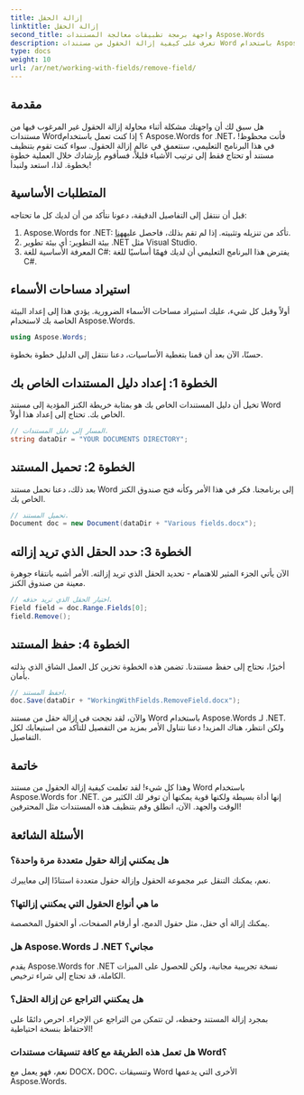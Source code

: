 ```yaml
---
title: إزالة الحقل
linktitle: إزالة الحقل
second_title: واجهة برمجة تطبيقات معالجة المستندات Aspose.Words
description: تعرف على كيفية إزالة الحقول من مستندات Word باستخدام Aspose.Words for .NET في هذا الدليل المفصل خطوة بخطوة. مثالي للمطورين وإدارة المستندات.
type: docs
weight: 10
url: /ar/net/working-with-fields/remove-field/
---
```

## مقدمة

هل سبق لك أن واجهتك مشكلة أثناء محاولة إزالة الحقول غير المرغوب فيها من مستندات Word؟ إذا كنت تعمل باستخدام Aspose.Words for .NET، فأنت محظوظ! في هذا البرنامج التعليمي، سنتعمق في عالم إزالة الحقول. سواء كنت تقوم بتنظيف مستند أو تحتاج فقط إلى ترتيب الأشياء قليلاً، فسأقوم بإرشادك خلال العملية خطوة بخطوة. لذا، استعد ولنبدأ!

## المتطلبات الأساسية

قبل أن ننتقل إلى التفاصيل الدقيقة، دعونا نتأكد من أن لديك كل ما تحتاجه:

1.  Aspose.Words for .NET: تأكد من تنزيله وتثبيته. إذا لم تقم بذلك، فاحصل عليه[هنا](https://releases.aspose.com/words/net/).
2. بيئة التطوير: أي بيئة تطوير .NET مثل Visual Studio.
3. المعرفة الأساسية للغة C#: يفترض هذا البرنامج التعليمي أن لديك فهمًا أساسيًا للغة C#.

## استيراد مساحات الأسماء

أولاً وقبل كل شيء، عليك استيراد مساحات الأسماء الضرورية. يؤدي هذا إلى إعداد البيئة الخاصة بك لاستخدام Aspose.Words.

```csharp
using Aspose.Words;
```

حسنًا، الآن بعد أن قمنا بتغطية الأساسيات، دعنا ننتقل إلى الدليل خطوة بخطوة.

## الخطوة 1: إعداد دليل المستندات الخاص بك

تخيل أن دليل المستندات الخاص بك هو بمثابة خريطة الكنز المؤدية إلى مستند Word الخاص بك. تحتاج إلى إعداد هذا أولاً.

```csharp
// المسار إلى دليل المستندات.
string dataDir = "YOUR DOCUMENTS DIRECTORY";
```

## الخطوة 2: تحميل المستند

بعد ذلك، دعنا نحمل مستند Word إلى برنامجنا. فكر في هذا الأمر وكأنه فتح صندوق الكنز الخاص بك.

```csharp
// تحميل المستند.
Document doc = new Document(dataDir + "Various fields.docx");
```

## الخطوة 3: حدد الحقل الذي تريد إزالته

الآن يأتي الجزء المثير للاهتمام - تحديد الحقل الذي تريد إزالته. الأمر أشبه بانتقاء جوهرة معينة من صندوق الكنز.

```csharp
// اختيار الحقل الذي تريد حذفه.
Field field = doc.Range.Fields[0];
field.Remove();
```

## الخطوة 4: حفظ المستند

أخيرًا، نحتاج إلى حفظ مستندنا. تضمن هذه الخطوة تخزين كل العمل الشاق الذي بذلته بأمان.

```csharp
// احفظ المستند.
doc.Save(dataDir + "WorkingWithFields.RemoveField.docx");
```

والآن، لقد نجحت في إزالة حقل من مستند Word باستخدام Aspose.Words لـ .NET. ولكن انتظر، هناك المزيد! دعنا نتناول الأمر بمزيد من التفصيل للتأكد من استيعابك لكل التفاصيل.

## خاتمة

وهذا كل شيء! لقد تعلمت كيفية إزالة الحقول من مستند Word باستخدام Aspose.Words for .NET. إنها أداة بسيطة ولكنها قوية يمكنها أن توفر لك الكثير من الوقت والجهد. الآن، انطلق وقم بتنظيف هذه المستندات مثل المحترفين!

## الأسئلة الشائعة

### هل يمكنني إزالة حقول متعددة مرة واحدة؟
نعم، يمكنك التنقل عبر مجموعة الحقول وإزالة حقول متعددة استنادًا إلى معاييرك.

### ما هي أنواع الحقول التي يمكنني إزالتها؟
يمكنك إزالة أي حقل، مثل حقول الدمج، أو أرقام الصفحات، أو الحقول المخصصة.

### هل Aspose.Words لـ .NET مجاني؟
يقدم Aspose.Words for .NET نسخة تجريبية مجانية، ولكن للحصول على الميزات الكاملة، قد تحتاج إلى شراء ترخيص.

### هل يمكنني التراجع عن إزالة الحقل؟
بمجرد إزالة المستند وحفظه، لن تتمكن من التراجع عن الإجراء. احرص دائمًا على الاحتفاظ بنسخة احتياطية!

### هل تعمل هذه الطريقة مع كافة تنسيقات مستندات Word؟
نعم، فهو يعمل مع DOCX، DOC، وتنسيقات Word الأخرى التي يدعمها Aspose.Words.